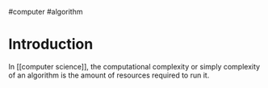 #computer #algorithm 
# Introduction
In [[computer science]], the computational complexity or simply complexity  of an algorithm  is the amount  of resources  required  to run it.